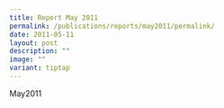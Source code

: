 ```yaml
---
title: Report May 2011
permalink: /publications/reports/may2011/permalink/
date: 2011-05-11
layout: post
description: ""
image: ""
variant: tiptap
---
```

<p>May2011</p>